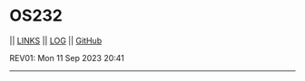 # OS232
|| [LINKS](https://hilmy224.github.io/os232/LINKS/) || [LOG](https://github.com/Hilmy224/os232/blob/master/TXT/mylog.txt) || [GitHub](https://github.com/Hilmy224/)

REV01: Mon 11 Sep 2023 20:41
<br>
<hr>
